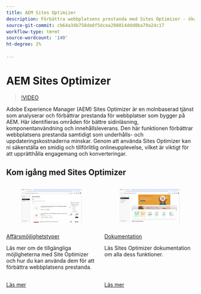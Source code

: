 ```yaml
---
title: AEM Sites Optimizer
description: Förbättra webbplatsens prestanda med Sites Optimizer - öka hastigheten, minska kostnaderna och öka tillförlitligheten för bättre engagemang.
source-git-commit: cb64a34b758de8f5dcea298014ddd0ba79a24c17
workflow-type: tm+mt
source-wordcount: '140'
ht-degree: 2%

---
```



# AEM Sites Optimizer

>[!VIDEO](https://video.tv.adobe.com/v/3455089/?learn=on&enablevpops&captions=swe)

Adobe Experience Manager (AEM) Sites Optimizer är en molnbaserad tjänst som analyserar och förbättrar prestanda för webbplatser som bygger på AEM. Här identifieras områden för bättre sidinläsning, komponentanvändning och innehållsleverans. Den här funktionen förbättrar webbplatsens prestanda samtidigt som underhålls- och uppdateringskostnaderna minskar. Genom att använda Sites Optimizer kan ni säkerställa en smidig och tillförlitlig onlineupplevelse, vilket är viktigt för att upprätthålla engagemang och konverteringar.

## Kom igång med Sites Optimizer

<!-- CARDS 

* ./opportunity-types/overview.md
   {title=Opportunity types}
   {description = Learn about the available Site Optimizer opportunities and how to use them to improve your site's performance.}
* ./documentation/overview.md
  * {title=Documentation}
  * {description=Explore the Sites Optimizer documentation to learn about all its capabilities.}

-->
<!-- START CARDS HTML - DO NOT MODIFY BY HAND -->
<div class="columns">
    <div class="column is-half-tablet is-half-desktop is-one-third-widescreen" aria-label="Opportunity types">
        <div class="card" style="height: 100%; display: flex; flex-direction: column; height: 100%;">
            <div class="card-image">
                <figure class="image x-is-16by9">
                    <a href="./opportunity-types/overview.md" title="Affärsmöjlighetstyper" target="_blank" rel="referrer">
                        <img class="is-bordered-r-small" src="opportunity-types/assets/overview/hero.png" alt="Affärsmöjlighetstyper"
                             style="width: 100%; aspect-ratio: 16 / 9; object-fit: cover; overflow: hidden; display: block; margin: auto;">
                    </a>
                </figure>
            </div>
            <div class="card-content is-padded-small" style="display: flex; flex-direction: column; flex-grow: 1; justify-content: space-between;">
                <div class="top-card-content">
                    <p class="headline is-size-6 has-text-weight-bold">
                        <a href="./opportunity-types/overview.md" target="_blank" rel="referrer" title="Affärsmöjlighetstyper">Affärsmöjlighetstyper</a>
                    </p>
                    <p class="is-size-6">Läs mer om de tillgängliga möjligheterna med Site Optimizer och hur du kan använda dem för att förbättra webbplatsens prestanda.</p>
                </div>
                <a href="./opportunity-types/overview.md" target="_blank" rel="referrer" class="spectrum-Button spectrum-Button--outline spectrum-Button--primary spectrum-Button--sizeM" style="align-self: flex-start; margin-top: 1rem;">
                    <span class="spectrum-Button-label has-no-wrap has-text-weight-bold">Läs mer</span>
                </a>
            </div>
        </div>
    </div>
    <div class="column is-half-tablet is-half-desktop is-one-third-widescreen" aria-label="Documentation">
        <div class="card" style="height: 100%; display: flex; flex-direction: column; height: 100%;">
            <div class="card-image">
                <figure class="image x-is-16by9">
                    <a href="./documentation/overview.md" title="Dokumentation" target="_blank" rel="referrer">
                        <img class="is-bordered-r-small" src="documentation/assets/overview/hero.png" alt="Dokumentation"
                             style="width: 100%; aspect-ratio: 16 / 9; object-fit: cover; overflow: hidden; display: block; margin: auto;">
                    </a>
                </figure>
            </div>
            <div class="card-content is-padded-small" style="display: flex; flex-direction: column; flex-grow: 1; justify-content: space-between;">
                <div class="top-card-content">
                    <p class="headline is-size-6 has-text-weight-bold">
                        <a href="./documentation/overview.md" target="_blank" rel="referrer" title="Dokumentation">Dokumentation</a>
                    </p>
                    <p class="is-size-6">Läs Sites Optimizer dokumentation om alla dess funktioner.</p>
                </div>
                <a href="./documentation/overview.md" target="_blank" rel="referrer" class="spectrum-Button spectrum-Button--outline spectrum-Button--primary spectrum-Button--sizeM" style="align-self: flex-start; margin-top: 1rem;">
                    <span class="spectrum-Button-label has-no-wrap has-text-weight-bold">Läs mer</span>
                </a>
            </div>
        </div>
    </div>
</div>
<!-- END CARDS HTML - DO NOT MODIFY BY HAND -->
